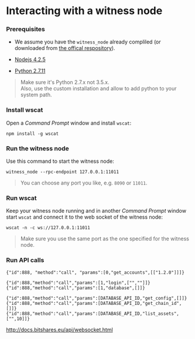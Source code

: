 # Interacting with a witness node
### Prerequisites

* We assume  you have the `witness_node` already compliled (or downloaded from [the offical respository](https://github.com/bitshares/bitshares-2/releases/latest)).

* [Nodejs 4.2.5](https://nodejs.org/dist/v4.2.5/node-v4.2.5-x64.msi)

* [Python 2.7.11](https://www.python.org/ftp/python/2.7.11/python-2.7.11.msi)
> Make sure it's Python 2.7.x not 3.5.x.  
Also, use the custom installation and allow to add python to your system path.

### Install wscat
Open a *Command Prompt* window and install `wscat`:
```
npm install -g wscat
```

### Run the witness node
Use this command to start the witness node:
```
witness_node --rpc-endpoint 127.0.0.1:11011
```
> You can choose any port you like, e.g. `8090` or `11011`.

### Run wscat
Keep your witness node running and in another *Command Prompt* window start `wscat` and connect it to the web socket of the witness node:
```
wscat -n -c ws://127.0.0.1:11011
```
> Make sure you use the same port as the one specified for the witness node.

### Run API calls
```
{"id":888, "method":"call", "params":[0,"get_accounts",[["1.2.0"]]]}  
```
```
{"id":888,"method":"call","params":[1,"login",["",""]]}  
{"id":888,"method":"call","params":[1,"database",[]]}  
```
```
{"id":888,"method":"call","params":[DATABASE_API_ID,"get_config",[]]}  
{"id":888,"method":"call","params":[DATABASE_API_ID,"get_chain_id",[]]}  
{"id":888,"method":"call","params":[DATABASE_API_ID,"list_assets",["",10]]}  
```


http://docs.bitshares.eu/api/websocket.html